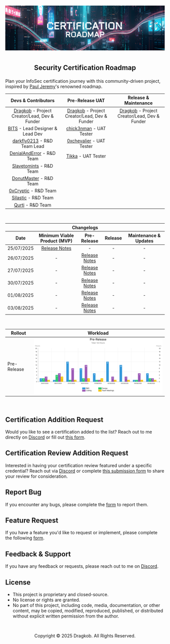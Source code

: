 <!-- Picture + Title + Separator -->
<span title="AI-Generated | Generated with Google Gemini."><img src="https://github.com/Dragkob/Security-Certification-Roadmap/blob/main/Media/banner.png" /></span>
# 
<h2 align="center"><p>Security Certification Roadmap</p></h2>

<!-- Core Content -->
<!-- START DEVS & CONTRIBS-->

  
Plan your InfoSec certification journey with this community-driven project, inspired by [Paul Jeremy](https://pauljerimy.com/)'s renowned roadmap.

| Devs & Contributors                                                             | Pre-Release UAT                                                       | Release & Maintenance                                                 |
|:-------------------------------------------------------------------------------:|:---------------------------------------------------------------------:|:---------------------------------------------------------------------:|
| [Dragkob](https://dragkob.com) - Project Creator/Lead, Dev & Funder             | [Dragkob](https://dragkob.com) - Project Creator/Lead, Dev & Funder   | [Dragkob](https://dragkob.com) - Project Creator/Lead, Dev & Funder   |
| [BITS](https://bitsdigitalagency.com/) - Lead Designer & Lead Dev               | [chick3nman](https://www.linkedin.com/in/chick3nman/) - UAT Tester    |                                                                       |
| [darkfly0213](https://github.com/darkfly02131) - R&D Team Lead                  | [0xchevalier](https://www.linkedin.com/in/0xchevalier/) - UAT Tester  |                                                                       |
| [DenialAndError](https://tryhackme.com/p/DenialAndError) - R&D Team             |  [Tikka](https://github.com/rioaxi) - UAT Tester                      |                                                                       |
| [Slavetomints](https://slavetomints.com/) - R&D Team                            |                                                                       |                                                                       |
| [DonutMaster](https://donutmaster.github.io/) - R&D Team                        |                                                                       |                                                                       |
| [0xCryptic](https://www.linkedin.com/in/joaquin-ocampo26/) - R&D Team           |                                                                       |                                                                       |
| [Silastic](https://github.com/Silas-Xeransis) - R&D Team                        |                                                                       |                                                                       |
| [Qurti](https://github.com/QurtiDev) - R&D Team                                 |                                                                       |                                                                       |

<!-- END DEVS & CONTRIBS-->

<!-- START CHANGELOGS -->
<br />

<table>
  <thead>
    <tr>
      <th colspan="5" style="text-align:center;">Changelogs</th>
    </tr>
    <tr>
      <th>Date</th>
      <th>Minimum Viable Product (MVP)</th>
      <th>Pre-Release</th>
      <th>Release</th>
      <th>Maintenance & Updates</th>
    </tr>
  </thead>
  <tbody>
    <tr>
      <td align="center">25/07/2025</td>
      <td align="center"><a href="https://github.com/Dragkob/Security-Certification-Roadmap/blob/main/Changelogs/25-07-2025.md">Release Notes</a></td>
      <td align="center">-</td>
      <td align="center">-</td>
      <td align="center">-</td>
    </tr>
    <tr>
      <td align="center">26/07/2025</td>
      <td align="center">-</td>
      <td align="center"><a href="https://github.com/Dragkob/Security-Certification-Roadmap/blob/main/Changelogs/26-07-2025.md">Release Notes</a></td>
      <td align="center">-</td>
      <td align="center">-</td>
    </tr>
    <tr>
      <td align="center">27/07/2025</td>
      <td align="center">-</td>
      <td align="center"><a href="https://github.com/Dragkob/Security-Certification-Roadmap/blob/main/Changelogs/27-07-2025.md">Release Notes</a></td>
      <td align="center">-</td>
      <td align="center">-</td>
    </tr>
    <tr>
      <td align="center">30/07/2025</td>
      <td align="center">-</td>
      <td align="center"><a href="https://github.com/Dragkob/Security-Certification-Roadmap/blob/main/Changelogs/30-07-2025.md">Release Notes</a></td>
      <td align="center">-</td>
      <td align="center">-</td>
    </tr>
    <tr>
      <td align="center">01/08/2025</td>
      <td align="center">-</td>
      <td align="center"><a href="https://github.com/Dragkob/Security-Certification-Roadmap/blob/main/Changelogs/01-08-2025.md">Release Notes</a></td>
      <td align="center">-</td>
      <td align="center">-</td>
    </tr>
    <tr>
      <td align="center">03/08/2025</td>
      <td align="center">-</td>
      <td align="center"><a href="https://github.com/Dragkob/Security-Certification-Roadmap/blob/main/Changelogs/03-08-2025.md">Release Notes</a></td>
      <td align="center">-</td>
      <td align="center">-</td>
    </tr>
  </tbody>
</table>

<!-- END CHANGELOGS -->

<br />

<table>
    <thead>
      <tr>
        <th style="text-align:center;">Rollout</td>
        <th style="text-align:center;">Workload</td>
      </tr>
    </thead>
  <tbody>
    <tr>
      <td>Pre-Release</td>
      <td><img style="width: 690px; height: auto;" src="https://github.com/Dragkob/Security-Certification-Roadmap/blob/main/Media/WorkloadPreReleaseV2.png" /></td>
    </tr>
  </tbody>
</table>

<br />

<!-- Request & Support -->
## Certification Addition Request
Would you like to see a certification added to the list? Reach out to me directly on [Discord](https://discord.com/invite/QuPszM8KNM) or fill out [this form](https://forms.gle/Mawf3SZCpDGjQ6ft5).

## Certification Review Addition Request
Interested in having your certification review featured under a specific credential? Reach out via [Discord](https://discord.com/invite/QuPszM8KNM) or complete [this submission form](https://forms.gle/KNM9X4Z8ZPNwNoKZ9) to share your review for consideration.

## Report Bug
If you encounter any bugs, please complete the [form](https://forms.gle/7CLjgezPmgvhztqq7) to report them.

## Feature Request
If you have a feature you'd like to request or implement, please complete the following [form](https://forms.gle/F8Extq3nJtssBKQc8).

## Feedback & Support
If you have any feedback or requests, please reach out to me on [Discord](https://discord.com/invite/QuPszM8KNM).

## License
- This project is proprietary and closed-source.
- No license or rights are granted.
- No part of this project, including code, media, documentation, or other content, may be copied, modified, reproduced, published, or distributed without explicit written permission from the author.
<br />
<p align="center">Copyright © 2025 Dragkob. All Rights Reserved.</p>
